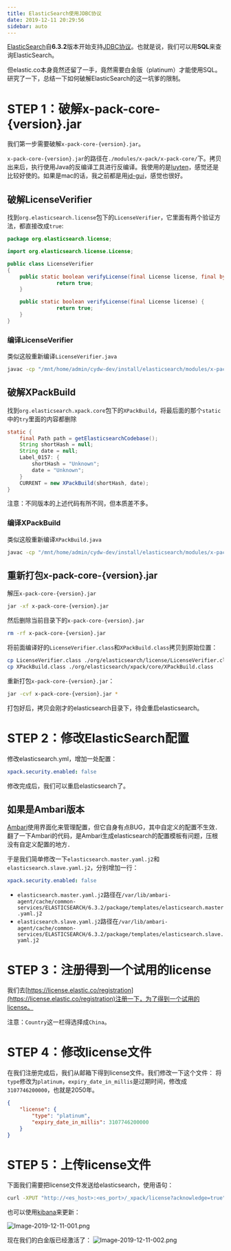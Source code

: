 ```yaml
---
title: ElasticSearch使用JDBC协议
date: 2019-12-11 20:29:56
sidebar: auto
---
```

[ElasticSearch](https://www.elastic.co/cn/products/elasticsearch)自**6.3.2**版本开始支持[JDBC协议](https://www.elastic.co/guide/en/elasticsearch/reference/master/sql-jdbc.html)。也就是说，我们可以用**SQL**来查询ElasticSearch。

但elastic.co本身竟然还留了一手，竟然需要白金版（platinum）才能使用SQL。研究了一下，总结一下如何破解ElasticSearch的这一坑爹的限制。

# STEP 1：破解x-pack-core-{version}.jar

我们第一步需要破解`x-pack-core-{version}.jar`。

`x-pack-core-{version}.jar`的路径在`./modules/x-pack/x-pack-core/`下。拷贝出来后，执行使用Java的反编译工具进行反编译。我使用的是[luyten](https://github.com/deathmarine/Luyten)，感觉还是比较好使的。如果是mac的话，我之前都是用[jd-gui](https://github.com/java-decompiler/jd-gui)，感觉也很好。

## 破解LicenseVerifier

找到`org.elasticsearch.license`包下的`LicenseVerifier`，它里面有两个验证方法，都直接改成`true`:

````java
package org.elasticsearch.license;

import org.elasticsearch.license.License;

public class LicenseVerifier
{
    public static boolean verifyLicense(final License license, final byte[] encryptedPublicKeyData) {
                return true;
    }

    public static boolean verifyLicense(final License license) {
                return true;
    }
}
````

### 编译LicenseVerifier

类似这般重新编译`LicenseVerifier.java`

````bash
javac -cp "/mnt/home/admin/cydw-dev/install/elasticsearch/modules/x-pack/x-pack-core/x-pack-core-6.3.2.jar:/mnt/home/admin/cydw-dev/install/elasticsearch/lib/lucene-core-7.3.1.jar:/mnt/home/admin/cydw-dev/install/elasticsearch/lib/elasticsearch-core-6.3.2.jar" LicenseVerifier.java
````

## 破解XPackBuild

找到`org.elasticsearch.xpack.core`包下的`XPackBuild`，将最后面的那个`static`中的`try`里面的内容都删除

````java
static {
    final Path path = getElasticsearchCodebase();
    String shortHash = null;
    String date = null;
    Label_0157: {
        shortHash = "Unknown";
        date = "Unknown";
    }
    CURRENT = new XPackBuild(shortHash, date);
}
````

注意：不同版本的上述代码有所不同，但本质差不多。

### 编译XPackBuild
类似这般重新编译`XPackBuild.java`

````bash
javac -cp "/mnt/home/admin/cydw-dev/install/elasticsearch/modules/x-pack/x-pack-core/x-pack-core-6.3.2.jar:/mnt/home/admin/cydw-dev/install/elasticsearch/lib/lucene-core-7.3.1.jar:/mnt/home/admin/cydw-dev/install/elasticsearch/lib/elasticsearch-core-6.3.2.jar" XPackBuild.java
````

## 重新打包x-pack-core-{version}.jar

解压`x-pack-core-{version}.jar`

````bash
jar -xf x-pack-core-{version}.jar
````

然后删除当前目录下的`x-pack-core-{version}.jar`

````bash
rm -rf x-pack-core-{version}.jar
````

将前面编译好的`LicenseVerifier.class`和`XPackBuild.class`拷贝到原始位置：

````bash
cp LicenseVerifier.class ./org/elasticsearch/license/LicenseVerifier.class
cp XPackBuild.class ./org/elasticsearch/xpack/core/XPackBuild.class
````

重新打包`x-pack-core-{version}.jar`：

````bash
jar -cvf x-pack-core-{version}.jar *
````

打包好后，拷贝会刚才的elasticsearch目录下，待会重启elasticsearch。

# STEP 2：修改ElasticSearch配置

修改elasticsearch.yml，增加一处配置：

````yaml
xpack.security.enabled: false
````

修改完成后，我们可以重启elasticsearch了。

## 如果是Ambari版本

[Ambari](https://ambari.apache.org/)使用界面化来管理配置，但它自身有点BUG，其中自定义的配置不生效．翻了一下Ambari的代码，是Ambari生成elasticsearch的配置模板有问题，压根没有自定义配置的地方．

于是我们简单修改一下`elasticsearch.master.yaml.j2`和`elasticsearch.slave.yaml.j2`，分别增加一行：

````yaml
xpack.security.enabled: false
````

- `elasticsearch.master.yaml.j2`路径在`/var/lib/ambari-agent/cache/common-services/ELASTICSEARCH/6.3.2/package/templates/elasticsearch.master.yaml.j2`
- `elasticsearch.slave.yaml.j2`路径在`/var/lib/ambari-agent/cache/common-services/ELASTICSEARCH/6.3.2/package/templates/elasticsearch.slave.yaml.j2`

# STEP 3：注册得到一个试用的license

我们去[https://license.elastic.co/registration](https://license.elastic.co/registration)注册一下，为了得到一个试用的license。

注意：`Country`这一栏得选择成`China`。

# STEP 4：修改license文件

在我们注册完成后，我们从邮箱下得到license文件。我们修改一下这个文件：
将`type`修改为`platinum`，`expiry_date_in_millis`是过期时间，修改成`3107746200000`，也就是2050年。

````json
{
    "license": {
        "type": "platinum",
        "expiry_date_in_millis": 3107746200000
    }
}
````

# STEP 5：上传license文件

下面我们需要把license文件发送给elasticsearch，使用语句：

````bash
curl -XPUT "http://<es_host>:<es_port>/_xpack/license?acknowledge=true" -H "Content-Type: application/json" -d @license.json
````

也可以使用[kibana](https://www.elastic.co/cn/products/kibana)来更新：

![Image-2019-12-11-001.png](https://tva1.sinaimg.cn/large/703708dcly1g9t31s4hoyj20ps0gndgt.jpg)

现在我们的白金版已经激活了：
![Image-2019-12-11-002.png](https://tva1.sinaimg.cn/large/703708dcly1g9t32ji9msj20fn0a40sy.jpg)
